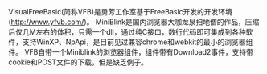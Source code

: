 VisualFreeBasic(简称VFB)是勇芳工作室基于FreeBasic开发的开发环境(http://www.yfvb.com/)。
MiniBlink是国内浏览器大咖龙泉扫地僧的作品，压缩后仅几M左右的体积，只需一个dll，通过纯C接口，数行代码即可集成到各种软件，支持WinXP、NpApi，是目前见过兼容chrome和webkit的最小的浏览器组件。
VFB自带一个Miniblink的浏览器组件，组件带有Download2事件，支持带cookie和POST文件的下载，但是缺乏例子。
